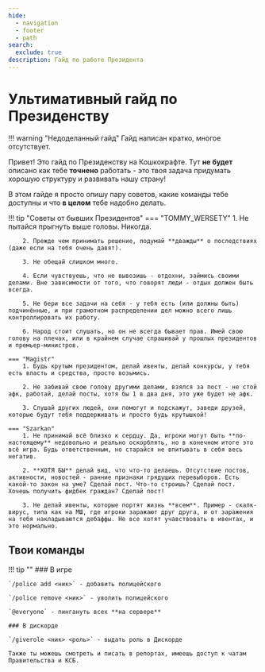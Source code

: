```yaml
---
hide:
  - navigation
  - footer
  - path
search:
  exclude: true
description: Гайд по работе Президента
---
```


# Ультимативный гайд по Президенству

!!! warning "Недоделанный гайд"
    Гайд написан кратко, многое отсутствует.

Привет! Это гайд по Президенству на Кошкокрафте. Тут **не будет** описано как тебе **точнено** работать - это твоя задача придумать хорошую структуру и развивать нашу страну!

В этом гайде я просто опишу пару советов, какие команды тебе доступны и что **в целом** тебе надобно делать.

!!! tip "Советы от бывших Президентов"
    === "TOMMY_WERSETY"
        1. Не пытайся прыгнуть выше головы. Никогда.

        2. Прежде чем принимать решение, подумай **дважды** о последствиях (даже если на тебя очень давят).

        3. Не обещай слишком много.

        4. Если чувствуешь, что не вывозишь - отдохни, займись своими делами. Вне зависимости от того, что говорят люди - отдых должен быть всегда.

        5. Не бери все задачи на себя - у тебя есть (или должны быть) подчинённые, и при грамотном распределении дел можно всего лишь контроллировать их работу.

        6. Народ стоит слушать, но он не всегда бывает прав. Имей свою голову на плечах, или в крайнем случае спрашивай у прошлых президентов и премьер-министров.
    
    === "Magistr"
        1. Будь крутым президентом, делай ивенты, делай конкурсы, у тебя есть власть и средства, просто возьмись.

        2. Не забивай свою голову другими делами, взялся за пост - не стой афк, работай, делай посты, хотя бы 1 в два дня, это уже будет не афк.

        3. Слушай других людей, они помогут и подскажут, заведи друзей, которые будут тебя поддерживать и просто будь крутышкой!

    === "Szarkan"
        1. Не принимай всё близко к сердцу. Да, игроки могут быть **по-настоящему** недовольно и реально оскорблять, но в конечном итоге это всё игра. Будь ответственным, но старайся не впитывать в себя весь негатив.

        2. **ХОТЯ БЫ** делай вид, что что-то делаешь. Отсутствие постов, активности, новостей - ранние признаки грядущих перевыборов. Есть какой-то закон на уме? Сделай пост. Что-то строишь? Сделай пост. Хочешь получить фидбек граждан? Сделай пост!

        3. Не делай ивенты, которые портят жизнь **всем**. Пример - скалк-вирус, типа как на МШ, где игроки заражают друг друга, и от заражения на тебя накладываются дебаффы. Не все хотят учавствовать в ивентах, и это нормально.

## Твои команды

!!! tip ""
    ### В игре

    `/police add <ник>` - добавить полицейского

    `/police remove <ник>` - уволить полицейского

    `@everyone` - пингануть всех **на сервере**

    ### В дискорде

    `/giverole <ник> <роль>` - выдать роль в Дискорде

    Также ты можешь смотреть и писать в репортах, имеешь доступ к чатам Правительства и КСБ.
    